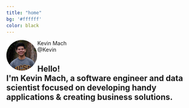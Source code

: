 ```yaml
---
title: "home"
bg: '#ffffff'
color: black
---
```


<img src="img/pfp.png" align="left">
<div id="relative-name">Kevin Mach
</div>
<div id="relative-at">@Kevin
</div>

<h2>Hello! <br />
I'm <span id="bold-font">Kevin Mach</span>, a software engineer and data scientist focused on developing handy applications &amp; creating business solutions.
</h2>
